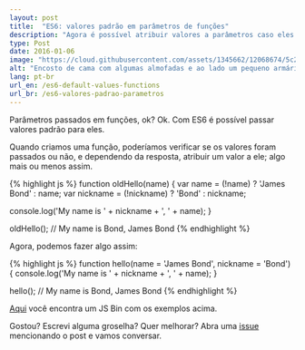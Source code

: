 ```yaml
---
layout: post
title:  "ES6: valores padrão em parâmetros de funções"
description: "Agora é possível atribuir valores a parâmetros caso eles não sejam passados o/"
type: Post
date: 2016-01-06
image: "https://cloud.githubusercontent.com/assets/1345662/12068674/5c23b1b6-aff9-11e5-8118-2d1b6ddbab78.jpg"
alt: "Encosto de cama com algumas almofadas e ao lado um pequeno armário com um despertador em cima"
lang: pt-br
url_en: /es6-default-values-functions
url_br: /es6-valores-padrao-parametros
---
```


Parâmetros passados em funções, ok? Ok. Com ES6 é possível passar valores padrão para eles.

Quando criamos uma função, poderíamos verificar se os valores foram passados ou não, e dependendo da resposta, atribuir um valor a ele; algo mais ou menos assim.

{% highlight js %}
function oldHello(name) {
  var name = (!name) ? 'James Bond' : name;
  var nickname = (!nickname) ? 'Bond' : nickname;
  
  console.log('My name is ' + nickname + ', ' + name);
}

oldHello();
// My name is Bond, James Bond
{% endhighlight %}

Agora, podemos fazer algo assim:

{% highlight js %}
function hello(name = 'James Bond', nickname = 'Bond') {
  console.log('My name is ' + nickname + ', ' + name);
}

hello();
// My name is Bond, James Bond
{% endhighlight %}

[Aqui](http://jsbin.com/kofifu/edit?js,console) você encontra um JS Bin com os exemplos acima.

Gostou? Escrevi alguma groselha? Quer melhorar? Abra uma [issue](https://github.com/raphaelfabeni/raphaelfabeni.github.io/issues) mencionando o post e vamos conversar.

